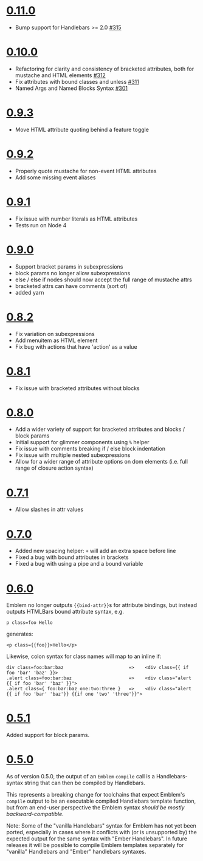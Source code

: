 # [0.11.0](https://github.com/machty/emblem.js/releases/tag/v0.10.0)
- Bump support for Handlebars >= 2.0 [#315](https://github.com/machty/emblem.js/pull/315)

# [0.10.0](https://github.com/machty/emblem.js/releases/tag/v0.10.0)
- Refactoring for clarity and consistency of bracketed attributes, both for mustache and HTML elements [#312](https://github.com/machty/emblem.js/pull/312)
- Fix attributes with bound classes and unless [#311](https://github.com/machty/emblem.js/pull/311)
- Named Args and Named Blocks Syntax [#301](https://github.com/machty/emblem.js/pull/301)

# [0.9.3](https://github.com/machty/emblem.js/releases/tag/v0.9.3)
- Move HTML attribute quoting behind a feature toggle

# [0.9.2](https://github.com/machty/emblem.js/releases/tag/v0.9.2)
- Properly quote mustache for non-event HTML attributes
- Add some missing event aliases

# [0.9.1](https://github.com/machty/emblem.js/releases/tag/v0.9.1)
- Fix issue with number literals as HTML attributes
- Tests run on Node 4

# [0.9.0](https://github.com/machty/emblem.js/releases/tag/v0.9.0)
- Support bracket params in subexpressions
- block params no longer allow subexpressions
- else / else if nodes should now accept the full range of mustache attrs
- bracketed attrs can have comments (sort of)
- added yarn

# [0.8.2](https://github.com/machty/emblem.js/releases/tag/v0.8.2)
- Fix variation on subexpressions
- Add menuitem as HTML element
- Fix bug with actions that have 'action' as a value

# [0.8.1](https://github.com/machty/emblem.js/releases/tag/v0.8.1)
- Fix issue with bracketed attributes without blocks

# [0.8.0](https://github.com/machty/emblem.js/releases/tag/v0.8.0)
- Add a wider variety of support for bracketed attributes and blocks / block params
- Initial support for glimmer components using `%` helper
- Fix issue with comments breaking if / else block indentation
- Fix issue with multiple nested subexpressions
- Allow for a wider range of attribute options on dom elements (i.e. full range of closure action syntax)

# [0.7.1](https://github.com/machty/emblem.js/releases/tag/v0.7.1)
- Allow slashes in attr values

# [0.7.0](https://github.com/machty/emblem.js/releases/tag/v0.7.0)
- Added new spacing helper:
  `+` will add an extra space before line
- Fixed a bug with bound attributes in brackets
- Fixed a bug with using a pipe and a bound variable


# [0.6.0](https://github.com/machty/emblem.js/releases/tag/v0.6.0)

Emblem no longer outputs `{{bind-attr}}`s for attribute bindings,
but instead outputs HTMLBars bound attribute syntax, e.g.

    p class=foo Hello

generates:

    <p class={{foo}}>Hello</p>

Likewise, colon syntax for class names will map to an inline if:

    div class=foo:bar:baz                        =>    <div class={{ if foo 'bar' 'baz' }}>
    .alert class=foo:bar:baz                     =>    <div class="alert {{ if foo 'bar' 'baz' }}">
    .alert class={ foo:bar:baz one:two:three }   =>    <div class="alert {{ if foo 'bar' 'baz'}} {{if one 'two' 'three'}}">

# [0.5.1](https://github.com/machty/emblem.js/releases/tag/v0.5.1)

Added support for block params.

# [0.5.0](https://github.com/machty/emblem.js/releases/tag/v0.5.0)

As of version 0.5.0, the output of an `Emblem` `compile` call is a
Handlebars-syntax string that can then be compiled by Handlebars.

This represents a breaking change for toolchains that expect Emblem's
`compile` output to be an executable compiled Handlebars template
function, but from an end-user perspective the Emblem syntax _should be
mostly backward-compatible_.

Note: Some of the "vanilla Handlebars" syntax for Emblem has not yet
been ported, especially in cases where it conflicts with (or is
unsupported by) the expected output for the same syntax with
"Ember Handlebars". In future releases it will be possible
to compile Emblem templates separately for "vanilla"
Handlebars and "Ember" handlebars syntaxes.
